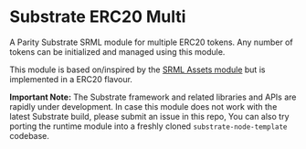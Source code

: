 # Substrate ERC20 Multi

A Parity Substrate SRML module for multiple ERC20 tokens. Any number of tokens can be initialized and managed using this module.

This module is based on/inspired by the [SRML Assets module](https://github.com/paritytech/substrate/tree/master/srml/assets) but is implemented in a ERC20 flavour.

**Important Note:** The Substrate framework and related libraries and APIs are rapidly under development. In case this module does not work with the latest Substrate build, please submit an issue in this repo, 
You can also try porting the runtime module into a freshly cloned `substrate-node-template` codebase.